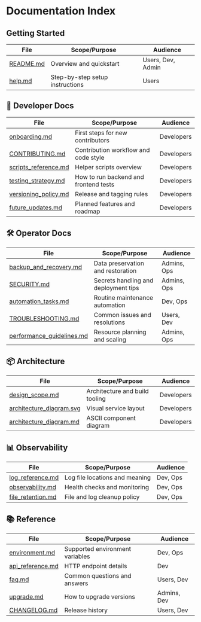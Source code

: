 # Documentation Index

## Getting Started
| File | Scope/Purpose | Audience |
| --- | --- | --- |
| [README.md](../README.md) | Overview and quickstart | Users, Dev, Admin |
| [help.md](help.md) | Step-by-step setup instructions | Users |

## 👤 Developer Docs
| File | Scope/Purpose | Audience |
| --- | --- | --- |
| [onboarding.md](onboarding.md) | First steps for new contributors | Developers |
| [CONTRIBUTING.md](CONTRIBUTING.md) | Contribution workflow and code style | Developers |
| [scripts_reference.md](scripts_reference.md) | Helper scripts overview | Developers |
| [testing_strategy.md](testing_strategy.md) | How to run backend and frontend tests | Developers |
| [versioning_policy.md](versioning_policy.md) | Release and tagging rules | Developers |
| [future_updates.md](future_updates.md) | Planned features and roadmap | Developers |

## 🛠 Operator Docs
| File | Scope/Purpose | Audience |
| --- | --- | --- |
| [backup_and_recovery.md](backup_and_recovery.md) | Data preservation and restoration | Admins, Ops |
| [SECURITY.md](SECURITY.md) | Secrets handling and deployment tips | Admins, Ops |
| [automation_tasks.md](automation_tasks.md) | Routine maintenance automation | Dev, Ops |
| [TROUBLESHOOTING.md](TROUBLESHOOTING.md) | Common issues and resolutions | Users, Dev |
| [performance_guidelines.md](performance_guidelines.md) | Resource planning and scaling | Admins, Ops |

## 📦 Architecture
| File | Scope/Purpose | Audience |
| --- | --- | --- |
| [design_scope.md](design_scope.md) | Architecture and build tooling | Developers |
| [architecture_diagram.svg](architecture_diagram.svg) | Visual service layout | Developers |
| [architecture_diagram.md](architecture_diagram.md) | ASCII component diagram | Developers |

## 📊 Observability
| File | Scope/Purpose | Audience |
| --- | --- | --- |
| [log_reference.md](log_reference.md) | Log file locations and meaning | Dev, Ops |
| [observability.md](observability.md) | Health checks and monitoring | Dev, Ops |
| [file_retention.md](file_retention.md) | File and log cleanup policy | Dev, Ops |

## 📚 Reference
| File | Scope/Purpose | Audience |
| --- | --- | --- |
| [environment.md](environment.md) | Supported environment variables | Dev, Ops |
| [api_reference.md](api_reference.md) | HTTP endpoint details | Dev |
| [faq.md](faq.md) | Common questions and answers | Users, Dev |
| [upgrade.md](upgrade.md) | How to upgrade versions | Admins, Dev |
| [CHANGELOG.md](CHANGELOG.md) | Release history | Users, Dev |
